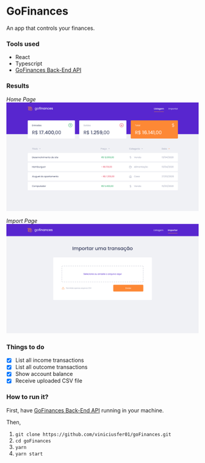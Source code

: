# GoFinances
An app that controls your finances.

### Tools used

- React
- Typescript
- [GoFinances Back-End API](https://github.com/viniciusfer01/goFinances-back-end)

### Results

_Home Page_ ![GoFinances Home Page](src/assets/List.png)

_Import Page_ ![GoFinances Import Page](src/assets/Import.png)

### Things to do

- [x] List all income transactions
- [x] List all outcome transactions
- [x] Show account balance
- [X] Receive uploaded CSV file

### How to run it?

First, have [GoFinances Back-End API](https://github.com/viniciusfer01/goFinances-back-end) running in your machine.

Then,

1. `git clone https://github.com/viniciusfer01/goFinances.git`
2. `cd goFinances`
3. `yarn`
4. `yarn start`




